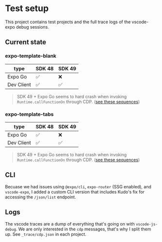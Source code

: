# Test setup

This project contains test projects and the full trace logs of the vscode-expo debug sessions.

## Current state

### expo-template-blank

| type       | SDK 48 | SDK 49 |
| ---------- | ------ | ------ |
| Expo Go    | ✅     | ❌     |
| Dev Client | ✅     | ✅     |

> SDK 49 + Expo Go seems to hard crash when invoking `Runtime.callFunctionOn` through CDP. ([see these sequences](https://github.com/byCedric/sdk-49-expo-go-debugging-crash/blob/main/blank-49/_trace/traces/cdp.json#L52-L57))

### expo-template-tabs

| type       | SDK 48 | SDK 49 |
| ---------- | ------ | ------ |
| Expo Go    | ✅     | ❌     |
| Dev Client | ✅     | ✅     |

> SDK 49 + Expo Go seems to hard crash when invoking `Runtime.callFunctionOn` through CDP. ([see these sequences](https://github.com/byCedric/sdk-49-expo-go-debugging-crash/blob/main/tabs-49/_trace/traces/cdp.json#L44-L49))

## CLI

Becuase we had issues using `@expo/cli`, `expo-router` (SSG enabled), and `vscode-expo`, I added a custom CLI version that includes Kudo's fix for accessing the `/json/list` endpoint.

## Logs

The vscode traces are a dump of everything that's going on with `vscode-js-debug`.
We are only interested in the `cdp` messages, that's why I split them up. See `_trace/cdp.json` in each project.
